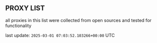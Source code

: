 ## PROXY LIST

all proxies in this list were collected from open sources and tested for functionality

last update: `2025-03-01 07:03:52.103266+00:00` UTC